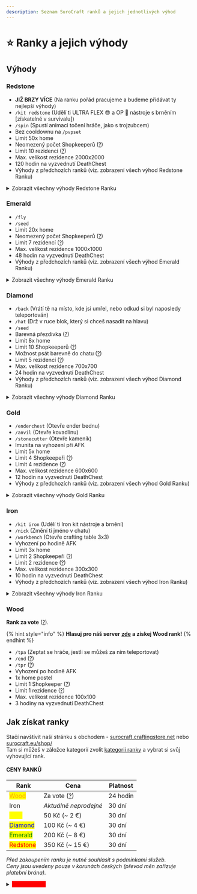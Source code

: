 ```yaml
---
description: Seznam SuroCraft ranků a jejich jednotlivých výhod
---
```


# ⭐ Ranky a jejich výhody

## Výhody

### Redstone <img src="../.gitbook/assets/SC_redstone-rank.png" alt="" data-size="line">

* **JIŽ BRZY VÍCE** (Na ranku pořád pracujeme a budeme přidávat ty nejlepší výhody)
* `/kit redstone` (Udělí ti ULTRA FLEX :sunglasses: a OP 💎 nástroje s brněním \[získatelné v survivalu])
* `/spin` (Spustí animaci točení hráče, jako s trojzubcem)
* Bez cooldownu na `/pvpset`
* Limit 50x home
* Neomezený počet Shopkeeperů ([?](../t/shopkeepers.md))
* Limit 10 rezidencí ([?](../t/res.md))
* Max. velikost rezidence 2000x2000
* 120 hodin na vyzvednutí DeathChest
* Výhody z předchozích ranků (viz. zobrazení všech výhod Redstone Ranku)

<details>

<summary>Zobrazit všechny výhody Redstone Ranku <img src="../.gitbook/assets/SC_redstone-rank.png" alt="" data-size="line"></summary>

* `/back` (Vrátí tě na místo, kde jsi umřel, nebo odkud si byl naposledy teleportován)
* `/hat` (Drž v ruce blok, který si chceš nasadit na hlavu)
* `/seed`
* `/anvil` (Otevře kovadlinu)
* `/enderchest` (Otevře ender bednu)
* `/stonecutter` (Otevře kameník)
* `/tpa` (Zeptat se hráče, jestli se můžeš za ním teleportovat)
* `/end` ([?](../t/uzitecne.md#tp))
* `/tpr` ([?](../t/uzitecne.md#tp))
* `/nick` (Změní ti jméno v chatu)
* `/workbench` (Otevře crafting table 3x3)
* Možnost psát barevně do chatu ([?](help.md#psani-barevne-do-chatu))
* Barevná přezdívka ([?](help.md#barevna-prezdivka))
* `/kit redstone`(Udělí ti ULTRA FLEX :sunglasses: a OP nástroje s brněním)
* `/spin` (Spustí animaci točení hráče, jako s trojzubcem)
* Imunita na vyhození při AFK
* Limit 50x home
* Neomezený počet Shopkeeperů ([?](../t/shopkeepers.md))
* Limit 10 rezidencí ([?](../t/res.md))
* Max. velikost rezidence 2000x2000
* 120 hodin na vyzvednutí DeadChest

</details>

### Emerald <img src="../.gitbook/assets/SC_emerald-rank.png" alt="" data-size="line">

* `/fly`
* `/seed`
* Limit 20x home
* Neomezený počet Shopkeeperů ([?](../t/shopkeepers.md))
* Limit 7 rezidencí ([?](../t/res.md))
* Max. velikost rezidence 1000x1000
* 48 hodin na vyzvednutí DeathChest
* Výhody z předchozích ranků (viz. zobrazení všech výhod Emerald Ranku)

<details>

<summary>Zobrazit všechny výhody Emerald Ranku <img src="../.gitbook/assets/SC_emerald-rank.png" alt="" data-size="line"></summary>

* `/back` (Vrátí tě na místo, kde jsi umřel, nebo odkud si byl naposledy teleportován)
* `/hat` (Drž v ruce blok, který si chceš nasadit na hlavu)
* `/seed`
* `/anvil` (Otevře kovadlinu)
* `/enderchest` (Otevře ender bednu)
* `/stonecutter` (Otevře kameník)
* `/tpa` (Zeptat se hráče, jestli se můžeš za ním teleportovat)
* `/end` ([?](../t/uzitecne.md#tp))
* `/tpr` ([?](../t/uzitecne.md#tp))
* `/nick` (Změní ti jméno v chatu)
* `/workbench` (Otevře crafting table 3x3)
* Možnost psát barevně do chatu ([?](help.md#psani-barevne-do-chatu))
* Barevná přezdívka ([?](help.md#barevna-prezdivka))
* Imunita na vyhození při AFK
* Limit 20x home
* Neomezený počet Shopkeeperů ([?](../t/shopkeepers.md))
* Limit 7 rezidencí ([?](../t/res.md))
* Max. velikost rezidence 1000x1000
* 48 hodin na vyzvednutí DeadChest

</details>

### Diamond <img src="../.gitbook/assets/SC_diamond-rank.png" alt="" data-size="line">

* `/back` (Vrátí tě na místo, kde jsi umřel, nebo odkud si byl naposledy teleportován)
* `/hat` (Drž v ruce blok, který si chceš nasadit na hlavu)
* `/seed`
* Barevná přezdívka ([?](help.md#barevna-prezdivka))
* Limit 8x home
* Limit 10 Shopkeeperů ([?](../t/shopkeepers.md))
* Možnost psát barevně do chatu ([?](help.md#psani-barevne-do-chatu))
* Limit 5 rezidencí ([?](../t/res.md))
* Max. velikost rezidence 700x700
* 24 hodin na vyzvednutí DeathChest
* Výhody z předchozích ranků (viz. zobrazení všech výhod Diamond Ranku)

<details>

<summary>Zobrazit všechny výhody Diamond Ranku <img src="../.gitbook/assets/SC_diamond-rank.png" alt="" data-size="line"></summary>

* `/back` (Vrátí tě na místo, kde jsi umřel, nebo odkud si byl naposledy teleportován)
* `/hat` (Drž v ruce blok, který si chceš nasadit na hlavu)
* `/anvil` (Otevře kovadlinu)
* `/enderchest` (Otevře ender bednu)
* `/stonecutter` (Otevře kameník)
* `/tpa` (Zeptat se hráče, jestli se můžeš za ním teleportovat)
* `/end` ([?](../t/uzitecne.md#tp))
* `/tpr` ([?](../t/uzitecne.md#tp))
* `/nick` (Změní ti jméno v chatu)
* `/workbench` (Otevře crafting table 3x3)
* Možnost psát barevně do chatu ([?](help.md#psani-barevne-do-chatu))
* Barevná přezdívka ([?](help.md#barevna-prezdivka))
* Imunita na vyhození při AFK
* Limit 8x home
* Limit 10 Shopkeeperů ([?](../t/shopkeepers.md))
* Možnost psát barevně do chatu ([?](help.md#psani-barevne-do-chatu))
* Limit 5 rezidencí ([?](../t/res.md))
* Max. velikost rezidence 700x700
* 24 hodin na vyzvednutí DeadChest

</details>

### Gold <img src="../.gitbook/assets/SC_gold-rank.png" alt="" data-size="line">

* `/enderchest` (Otevře ender bednu)
* `/anvil` (Otevře kovadlinu)
* `/stonecutter` (Otevře kameník)
* Imunita na vyhození při AFK
* Limit 5x home
* Limit 4 Shopkeepeři ([?](../t/shopkeepers.md))
* Limit 4 rezidence ([?](../t/res.md))
* Max. velikost rezidence 600x600
* 12 hodin na vyzvednutí DeathChest
* Výhody z předchozích ranků (viz. zobrazení všech výhod Gold Ranku)

<details>

<summary>Zobrazit všechny výhody Gold Ranku <img src="../.gitbook/assets/SC_gold-rank.png" alt="" data-size="line"></summary>

* `/anvil` (Otevře kovadlinu)
* `/enderchest` (Otevře ender bednu)
* `/stonecutter` (Otevře kameník)
* `/tpa` (Zeptat se hráče, jestli se můžeš za ním teleportovat)
* `/end` ([?](../t/uzitecne.md#tp))
* `/tpr` ([?](../t/uzitecne.md#tp))
* `/nick` (Změní ti jméno v chatu)
* `/workbench` (Otevře crafting table 3x3)
* Imunita na vyhození při AFK
* Limit 5x home
* Limit 4 Shopkeepeři ([?](../t/shopkeepers.md))
* Limit 4 rezidence ([?](../t/res.md))
* Max. velikost rezidence 600x600
* 12 hodin na vyzvednutí DeadChest

</details>

### Iron <img src="../.gitbook/assets/SC_iron-rank.png" alt="" data-size="line">

* `/kit iron` (Udělí ti Iron kit nástroje a brnění)
* `/nick` (Změní ti jméno v chatu)
* `/workbench` (Otevře crafting table 3x3)
* Vyhození po hodině AFK
* Limit 3x home
* Limit 2 Shopkeepeři ([?](../t/shopkeepers.md))
* Limit 2 rezidence ([?](../t/res.md))
* Max. velikost rezidence 300x300
* 10 hodin na vyzvednutí DeathChest
* Výhody z předchozích ranků (viz. zobrazení všech výhod Iron Ranku)

<details>

<summary>Zobrazit všechny výhody Iron Ranku <img src="../.gitbook/assets/SC_iron-rank.png" alt="" data-size="line"></summary>

* `/tpa` (Zeptat se hráče, jestli se můžeš za ním teleportovat)
* `/end` ([?](../t/uzitecne.md#tp))
* `/tpr` ([?](../t/uzitecne.md#tp))
* `/nick` (Změní ti jméno v chatu)
* `/workbench` (Otevře crafting table 3x3)
* Vyhození po hodině AFK
* Limit 3x home
* Limit 2 Shopkeepeři ([?](../t/shopkeepers.md))
* Limit 2 rezidence ([?](../t/res.md))
* Max. velikost rezidence 300x300
* 10 hodin na vyzvednutí DeadChest

</details>

### Wood <img src="../.gitbook/assets/SC_wood-rank.png" alt="" data-size="line">

**Rank za vote** ([?](../#vote)).

{% hint style="info" %}
**Hlasuj pro náš server** [**zde**](https://vote.petyxbron.cz/) **a získej Wood rank!**
{% endhint %}

* `/tpa` (Zeptat se hráče, jestli se můžeš za ním teleportovat)
* `/end` ([?](../t/uzitecne.md#tp))
* `/tpr` ([?](../t/uzitecne.md#tp))
* Vyhození po hodině AFK
* 1x home postel
* Limit 1 Shopkeeper ([?](../t/shopkeepers.md))
* Limit 1 rezidence ([?](../t/res.md))
* Max. velikost rezidence 100x100
* 3 hodiny na vyzvednutí DeathChest

## Jak získat ranky <a href="#prices" id="prices"></a>

Stačí navštívit naší stránku s obchodem - [surocraft.craftingstore.net](https://surocraft.craftingstore.net/) nebo [surocraft.eu/shop/](https://surocraft.eu/shop/)\
Tam si můžeš v záložce kategorií zvolit [kategorii ranky](https://surocraft.craftingstore.net/category/275918) a vybrat si svůj vyhovující rank.

#### CENY RANKŮ

| **Rank**                                                                                                             | **Cena**                | **Platnost** |
| -------------------------------------------------------------------------------------------------------------------- | ----------------------- | ------------ |
| <mark style="color:orange;">Wood</mark> <img src="../.gitbook/assets/SC_wood-rank.png" alt="" data-size="line">      | Za vote ([?](../#vote)) | 24 hodin     |
| Iron <img src="../.gitbook/assets/SC_iron-rank.png" alt="" data-size="line">                                         | _Aktuálně neprodejné_   | 30 dní       |
| <mark style="color:yellow;">Gold</mark> <img src="../.gitbook/assets/SC_gold-rank.png" alt="" data-size="line">      | 50 Kč (\~ 2 €)          | 30 dní       |
| <mark style="color:blue;">Diamond</mark> <img src="../.gitbook/assets/SC_diamond-rank.png" alt="" data-size="line">  | 100 Kč (\~ 4 €)         | 30 dní       |
| <mark style="color:green;">Emerald</mark> <img src="../.gitbook/assets/SC_emerald-rank.png" alt="" data-size="line"> | 200 Kč (\~ 8 €)         | 30 dní       |
| <mark style="color:red;">Redstone</mark> <img src="../.gitbook/assets/SC_redstone-rank.png" alt="" data-size="line"> | 350 Kč (\~ 15 €)        | 30 dní       |

_Před zakoupením ranku je nutné souhlasit s podmínkami služeb._\
_Ceny jsou uvedeny pouze v korunách českých (převod měn zařizuje platební brána)._

<details>

<summary><mark style="color:red;background-color:red;">YouTube rank</mark></summary>

* Obsahuje veškeré výhody z ranku [Gold](r.md#gold)

#### Podmínky pro získání YouTube ranku:

1. Název kanálu se musí shodovat s Minecraft jménem
2. Minimálně 100 odběratelů
3. Minimálně 6 hodin nahraného času na serveru
4. Časté videa/streamy (minimálně 1x za měsíc)
5. Dobrá reprezentace serveru a dodržování pravidel serveru
6. Jméno "SuroCraft" v názvech videí/streamů
7. IP, případně i odkazy na SuroCraft v popiscích videí/streamů

Aktualizováno 18.04.2023\
Staff ve vlastním zájmu může určit výjimky podmínek pro některé hráče s rankem.

</details>
